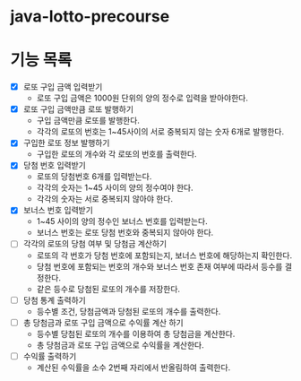 # java-lotto-precourse
# **기능 목록**
-[x] 로또 구입 금액 입력받기
  - 로또 구입 금액은 1000원 단위의 양의 정수로 입력을 받아야한다.
-[x] 로또 구입 금액만큼 로또 발행하기
  - 구입 금액만큼 로또를 발행한다. 
  - 각각의 로또의 번호는 1~45사이의 서로 중복되지 않는 숫자 6개로 발행한다.
-[x] 구입한 로또 정보 발행하기
  - 구입한 로또의 개수와 각 로또의 번호를 출력한다.
-[x] 당첨 번호 입력받기
  - 로또의 당첨번호 6개를 입력받는다.
  - 각각의 숫자는 1~45 사이의 양의 정수여야 한다.
  - 각각의 숫자는 서로 중복되지 않아야 한다.
-[x] 보너스 번호 입력받기
  - 1~45 사이의 양의 정수인 보너스 번호를 입력받는다.
  - 보너스 번호는 로또 당첨 번호와 중복되지 않아야 한다.
-[ ] 각각의 로또의 당첨 여부 및 당첨금 계산하기
  - 로또의 각 번호가 당첨 번호에 포함되는지, 보너스 번호에 해당하는지 확인한다.
  - 당첨 번호에 포함되는 번호의 개수와 보너스 번호 존재 여부에 따라서 등수를 결정한다.
  - 같은 등수로 당첨된 로또의 개수를 저장한다.
-[ ] 당첨 통계 출력하기
  - 등수별 조건, 당첨금액과 당첨된 로또의 개수를 출력한다.
-[ ] 총 당첨금과 로또 구입 금액으로 수익률 계산 하기
  - 등수별 당첨된 로또의 개수를 이용하여 총 당첨금을 계산한다.
  - 총 당첨금과 로또 구입 금액으로 수익률을 계산한다.
-[ ] 수익률 출력하기
  - 계산된 수익률을 소수 2번째 자리에서 반올림하여 출력한다.